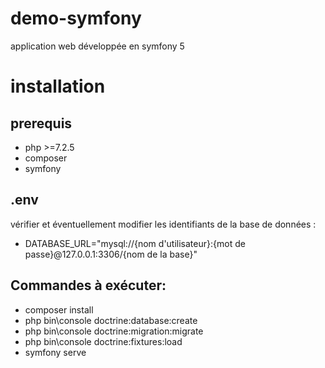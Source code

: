 # demo-symfony

application web développée en symfony 5

# installation

## prerequis

- php >=7.2.5
- composer
- symfony

## .env

vérifier et éventuellement modifier les identifiants de la base de données :

- DATABASE_URL="mysql://{nom d'utilisateur}:{mot de passe}@127.0.0.1:3306/{nom de la base}"

## Commandes à exécuter:

- composer install
- php bin\console doctrine:database:create
- php bin\console doctrine:migration:migrate
- php bin\console doctrine:fixtures:load
- symfony serve
